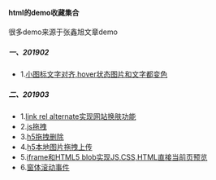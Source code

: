 #### html的demo收藏集合
很多demo来源于张鑫旭文章demo
##### 一、201902
- 1.[小图标文字对齐,hover状态图片和文字都变色](./201902/background-hollow-currentColor.html)

##### 二、201903
- 1.[link rel alternate实现网站换肤功能](./201903/rel-alternate-switch-skin-demo.html)
- 2.[js拖拽](./201903/movebar.html)
- 3.[h5拖拽删除](./201903/h5drag.html)
- 4.[h5本地图片拖拽上传](./201903/h5dragexpand.html)
- 5.[iframe和HTML5 blob实现JS,CSS,HTML直接当前页预览](./201903/iframe-html5-blob.html)
- 6.[窗体滚动事件](./201903/domscroll.html)